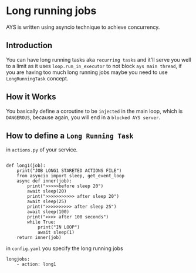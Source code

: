 # Long running jobs

AYS is written using asyncio technique to achieve concurrency.

## Introduction
You can have long running tasks aka `recurring tasks` and it'll serve you well to a limit as it uses `loop.run_in_executor` to not block `ays main thread`, if you are having too much long running jobs maybe you need to use `LongRunningTask` concept.

## How it Works
You basically define a coroutine to be `injected` in the main loop, which is `DANGEROUS`, because again, you will end in a `blocked AYS server`.


## How to define a `Long Running Task`

in `actions.py` of your service.
```

def long1(job):
    print("JOB LONG1 STARETED ACTIONS FILE")
    from asyncio import sleep, get_event_loop
    async def inner(job):
        print(">>>>>before sleep 20")
        await sleep(20)
        print(">>>>>>>>>>> after sleep 20")
        await sleep(25)
        print(">>>>>>>>>> after sleep 25")
        await sleep(100)
        print(">>>> after 100 seconds")
        while True:
            print("IN LOOP")
            await sleep(1)
    return inner(job)
```
in `config.yaml` you specify the long running jobs

```
longjobs:
    - action: long1
```
